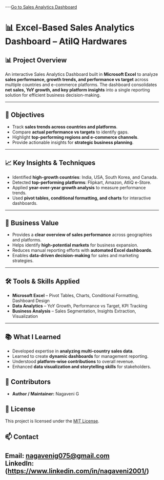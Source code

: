 
---[Go to Sales Analytics Dashboard](https://github.com/Nagaveni-G-2001/Excel_Sales_Project/blob/main/README.md#-excel-based-sales-analytics-dashboard--atilq-hardwares)


# 📊 Excel-Based Sales Analytics Dashboard – AtilQ Hardwares

## 📊 Project Overview

An interactive Sales Analytics Dashboard built in **Microsoft Excel** to analyze **sales performance, growth trends, and performance vs target** across multiple countries and e-commerce platforms. The dashboard consolidates **net sales, YoY growth, and key platform insights** into a single reporting solution for efficient business decision-making.

---

## 🎯 Objectives

* Track **sales trends across countries and platforms**.
* Compare **actual performance vs targets** to identify gaps.
* Highlight **top-performing regions and e-commerce channels**.
* Provide actionable insights for **strategic business planning**.

---

## 📈 Key Insights & Techniques

* Identified **high-growth countries**: India, USA, South Korea, and Canada.
* Detected **top-performing platforms**: Flipkart, Amazon, AtliQ e-Store.
* Applied **year-over-year growth analysis** to measure performance trends.
* Used **pivot tables, conditional formatting, and charts** for interactive dashboards.

---

## 💼 Business Value

* Provides a **clear overview of sales performance** across geographies and platforms.
* Helps identify **high-potential markets** for business expansion.
* Reduces manual reporting efforts with **automated Excel dashboards**.
* Enables **data-driven decision-making** for sales and marketing strategies.

---

## 🛠️ Tools & Skills Applied

* **Microsoft Excel** – Pivot Tables, Charts, Conditional Formatting, Dashboard Design
* **Data Analytics** – YoY Growth, Performance vs Target, KPI Tracking
* **Business Analysis** – Sales Segmentation, Insights Extraction, Visualization

---

## 📚 What I Learned

* Developed expertise in **analyzing multi-country sales data**.
* Learned to create **dynamic dashboards** for management reporting.
* Understood **platform-wise contributions** to overall revenue.
* Enhanced **data visualization and storytelling skills** for stakeholders.


## 👥 Contributors

* **Author / Maintainer:** Nagaveni G

## 📄 License

This project is licensed under the [MIT License](LICENSE).

## 📫 Contact

Email: [nagavenig075@gmail.com](mailto:nagavenig075@gmail.com)  
LinkedIn: (https://www.linkedin.com/in/nagaveni2001/)
--

